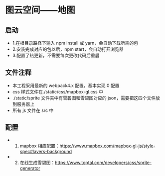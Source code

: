 # 图云空间——地图

## 启动

- 1.在根目录路径下输入 npm install 或 yarn，会自动下载所需的包
- 2.安装完成对应的包以后，npm start，会自动打开浏览器
- 3.配置了热更新，不需要每次更改代码后重启

## 文件注释

- 本工程采用最新的 webpack4.x 配置，基本实现 0 配置
- css 样式文件在./static/css/mapbox-gl.css 中
- ./static/sprite 文件夹中有雪碧图和雪碧图对应的 json，需要把这四个文件放到服务器上
- 所有 js 文件在 src 中

## 配置

- 1. mapbox 相应配置：https://www.mapbox.com/mapbox-gl-js/style-spec#layers-background
- 2. 在线生成雪碧图：https://www.toptal.com/developers/css/sprite-generator
